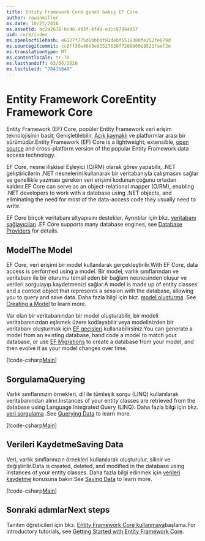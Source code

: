 ```yaml
---
title: Entity Framework Core genel bakış EF Core
author: rowanmiller
ms.date: 10/27/2016
ms.assetid: bc2a2676-bc46-493f-bf49-e3cc97994d57
uid: core/index
ms.openlocfilehash: e6127f775d6bbbdf81debf5519388fe252fe079d
ms.sourcegitcommit: cc0ff36e46e9ed3527638f7208000e8521faef2e
ms.translationtype: MT
ms.contentlocale: tr-TR
ms.lasthandoff: 03/06/2020
ms.locfileid: "78416848"
---
```

# <a name="entity-framework-core"></a><span data-ttu-id="40557-102">Entity Framework Core</span><span class="sxs-lookup"><span data-stu-id="40557-102">Entity Framework Core</span></span>

<span data-ttu-id="40557-103">Entity Framework (EF) Core, popüler Entity Framework veri erişim teknolojisinin basit, Genişletilebilir, [Açık kaynaklı](https://github.com/aspnet/EntityFrameworkCore) ve platformlar arası bir sürümüdür.</span><span class="sxs-lookup"><span data-stu-id="40557-103">Entity Framework (EF) Core is a lightweight, extensible, [open source](https://github.com/aspnet/EntityFrameworkCore) and cross-platform version of the popular Entity Framework data access technology.</span></span>

<span data-ttu-id="40557-104">EF Core, nesne ilişkisel Eşleyici (O/RM) olarak görev yapabilir, .NET geliştiricilerin .NET nesnelerini kullanarak bir veritabanıyla çalışmasını sağlar ve genellikle yazması gereken veri erişimi kodunun çoğunu ortadan kaldırır.</span><span class="sxs-lookup"><span data-stu-id="40557-104">EF Core can serve as an object-relational mapper (O/RM), enabling .NET developers to work with a database using .NET objects, and eliminating the need for most of the data-access code they usually need to write.</span></span>

<span data-ttu-id="40557-105">EF Core birçok veritabanı altyapısını destekler, Ayrıntılar için bkz. [veritabanı sağlayıcıları](providers/index.md) .</span><span class="sxs-lookup"><span data-stu-id="40557-105">EF Core supports many database engines, see [Database Providers](providers/index.md) for details.</span></span>

## <a name="the-model"></a><span data-ttu-id="40557-106">Model</span><span class="sxs-lookup"><span data-stu-id="40557-106">The Model</span></span>

<span data-ttu-id="40557-107">EF Core, veri erişimi bir model kullanılarak gerçekleştirilir.</span><span class="sxs-lookup"><span data-stu-id="40557-107">With EF Core, data access is performed using a model.</span></span> <span data-ttu-id="40557-108">Bir model, varlık sınıflarından ve veritabanı ile bir oturumu temsil eden bir bağlam nesnesinden oluşur ve verileri sorgulayıp kaydetmenizi sağlar.</span><span class="sxs-lookup"><span data-stu-id="40557-108">A model is made up of entity classes and a context object that represents a session with the database, allowing you to query and save data.</span></span> <span data-ttu-id="40557-109">Daha fazla bilgi için bkz. [model oluşturma](modeling/index.md) .</span><span class="sxs-lookup"><span data-stu-id="40557-109">See [Creating a Model](modeling/index.md) to learn more.</span></span>

<span data-ttu-id="40557-110">Var olan bir veritabanından bir model oluşturabilir, bir modeli veritabanınızdan eşlemek üzere kodlayabilir veya modelinizden bir veritabanı oluşturmak için [EF geçişleri](managing-schemas/migrations/index.md) kullanabilirsiniz.</span><span class="sxs-lookup"><span data-stu-id="40557-110">You can generate a model from an existing database, hand code a model to match your database, or use [EF Migrations](managing-schemas/migrations/index.md) to create a database from your model, and then evolve it as your model changes over time.</span></span>

[!code-csharp[Main](../../samples/core/Intro/Model.cs)]

## <a name="querying"></a><span data-ttu-id="40557-111">Sorgulama</span><span class="sxs-lookup"><span data-stu-id="40557-111">Querying</span></span>

<span data-ttu-id="40557-112">Varlık sınıflarınızın örnekleri, dil ile tümleşik sorgu (LINQ) kullanılarak veritabanından alınır.</span><span class="sxs-lookup"><span data-stu-id="40557-112">Instances of your entity classes are retrieved from the database using Language Integrated Query (LINQ).</span></span> <span data-ttu-id="40557-113">Daha fazla bilgi için bkz. [veri sorgulama](querying/index.md) .</span><span class="sxs-lookup"><span data-stu-id="40557-113">See [Querying Data](querying/index.md) to learn more.</span></span>

[!code-csharp[Main](../../samples/core/Intro/Program.cs#Querying)]

## <a name="saving-data"></a><span data-ttu-id="40557-114">Verileri Kaydetme</span><span class="sxs-lookup"><span data-stu-id="40557-114">Saving Data</span></span>

<span data-ttu-id="40557-115">Veri, varlık sınıflarınızın örnekleri kullanılarak oluşturulur, silinir ve değiştirilir.</span><span class="sxs-lookup"><span data-stu-id="40557-115">Data is created, deleted, and modified in the database using instances of your entity classes.</span></span> <span data-ttu-id="40557-116">Daha fazla bilgi edinmek için [verileri kaydetme](saving/index.md) konusuna bakın.</span><span class="sxs-lookup"><span data-stu-id="40557-116">See [Saving Data](saving/index.md) to learn more.</span></span>

[!code-csharp[Main](../../samples/core/Intro/Program.cs#SavingData)]

## <a name="next-steps"></a><span data-ttu-id="40557-117">Sonraki adımlar</span><span class="sxs-lookup"><span data-stu-id="40557-117">Next steps</span></span>

<span data-ttu-id="40557-118">Tanıtım öğreticileri için bkz. [Entity Framework Core kullanmaya](get-started/index.md)başlama.</span><span class="sxs-lookup"><span data-stu-id="40557-118">For introductory tutorials, see [Getting Started with Entity Framework Core](get-started/index.md).</span></span>
